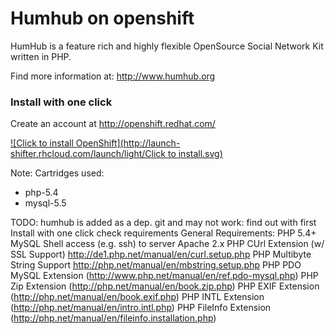 # Humhub on openshift

HumHub is a feature rich and highly flexible OpenSource Social Network Kit written in PHP.

Find more information at: http://www.humhub.org

### Install with one click


Create an account at http://openshift.redhat.com/

[![Click to install OpenShift](http://launch-shifter.rhcloud.com/launch/light/Click to install.svg)](https://openshift.redhat.com/app/console/application_types/custom?cartridges[]=php-5.4&cartridges[]=mysql-5.5&initial_git_url=https://github.com/CodingPiratesSilkeborgLydOgLys/humhub-openshift-quickstart&name=humhub)

Note:
Cartridges used:
- php-5.4
- mysql-5.5

TODO:
humhub is added as a dep. git and may not work: find out with first Install with one click
check requirements 
General Requirements:
PHP 5.4+
MySQL
Shell access (e.g. ssh) to server
Apache 2.x
PHP CUrl Extension (w/ SSL Support) http://de1.php.net/manual/en/curl.setup.php
PHP Multibyte String Support http://php.net/manual/en/mbstring.setup.php
PHP PDO MySQL Extension (http://www.php.net/manual/en/ref.pdo-mysql.php)
PHP Zip Extension (http://php.net/manual/en/book.zip.php)
PHP EXIF Extension (http://php.net/manual/en/book.exif.php)
PHP INTL Extension (http://php.net/manual/en/intro.intl.php)
PHP FileInfo Extension (http://php.net/manual/en/fileinfo.installation.php)